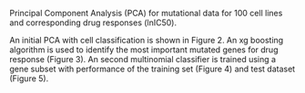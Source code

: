 Principal Component Analysis (PCA) for mutational data for 100 cell lines
and corresponding drug responses (lnIC50).

An initial PCA with cell classification is shown in Figure 2. 
An xg boosting algorithm is used to identify the most important 
mutated genes for drug response (Figure 3). An second multinomial 
classifier is trained using a gene subset with performance of the 
training set (Figure 4) and test dataset (Figure 5). 
